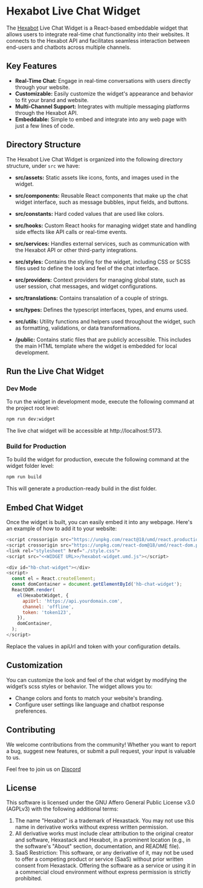 # Hexabot Live Chat Widget
The [Hexabot](https://hexabot.ai/) Live Chat Widget is a React-based embeddable widget that allows users to integrate real-time chat functionality into their websites. It connects to the Hexabot API and facilitates seamless interaction between end-users and chatbots across multiple channels.


## Key Features
- **Real-Time Chat:** Engage in real-time conversations with users directly through your website.
- **Customizable:** Easily customize the widget's appearance and behavior to fit your brand and website.
- **Multi-Channel Support:** Integrates with multiple messaging platforms through the Hexabot API.
- **Embeddable:** Simple to embed and integrate into any web page with just a few lines of code.

## Directory Structure

The Hexabot Live Chat Widget is organized into the following directory structure, under `src` we have:

- **src/assets:** Static assets like icons, fonts, and images used in the widget.
- **src/components:** Reusable React components that make up the chat widget interface, such as message bubbles, input fields, and buttons.
- **src/constants:** Hard coded values that are used like colors.
- **src/hooks:** Custom React hooks for managing widget state and handling side effects like API calls or real-time events.
- **src/services:** Handles external services, such as communication with the Hexabot API or other third-party integrations.
- **src/styles:** Contains the styling for the widget, including CSS or SCSS files used to define the look and feel of the chat interface.
- **src/providers:** Context providers for managing global state, such as user session, chat messages, and widget configurations.
- **src/translations:** Contains transalation of a couple of strings.
- **src/types:** Defines the typescript interfaces, types, and enums used.
- **src/utils:** Utility functions and helpers used throughout the widget, such as formatting, validations, or data transformations.


- **/public:** Contains static files that are publicly accessible. This includes the main HTML template where the widget is embedded for local development.


## Run the Live Chat Widget

### Dev Mode
To run the widget in development mode, execute the following command at the project root level:
```bash
npm run dev:widget
```

The live chat widget will be accessible at http://localhost:5173.


### Build for Production
To build the widget for production, execute the following command at the widget folder level:
```bash
npm run build
```
This will generate a production-ready build in the dist folder.

## Embed Chat Widget
Once the widget is built, you can easily embed it into any webpage. Here's an example of how to add it to your website:


```js
<script crossorigin src="https://unpkg.com/react@18/umd/react.production.min.js"></script>
<script crossorigin src="https://unpkg.com/react-dom@18/umd/react-dom.production.min.js"></script>
<link rel="stylesheet" href="./style.css">
<script src="<<WIDGET URL>>/hexabot-widget.umd.js"></script>

<div id="hb-chat-widget"></div>
<script>
  const el = React.createElement;
  const domContainer = document.getElementById('hb-chat-widget');
  ReactDOM.render(
    el(HexabotWidget, {
      apiUrl: 'https://api.yourdomain.com',
      channel: 'offline',
      token: 'token123',
    }),
    domContainer,
  );
</script>
```
Replace the values in apiUrl and token with your configuration details.

## Customization
You can customize the look and feel of the chat widget by modifying the widget’s scss styles or behavior. The widget allows you to:

- Change colors and fonts to match your website's branding.
- Configure user settings like language and chatbot response preferences.

## Contributing 
We welcome contributions from the community! Whether you want to report a bug, suggest new features, or submit a pull request, your input is valuable to us.

Feel free to join us on [Discord](https://discord.gg/xnpWDYQMAq)

## License
This software is licensed under the GNU Affero General Public License v3.0 (AGPLv3) with the following additional terms:

1. The name "Hexabot" is a trademark of Hexastack. You may not use this name in derivative works without express written permission.
2. All derivative works must include clear attribution to the original creator and software, Hexastack and Hexabot, in a prominent location (e.g., in the software's "About" section, documentation, and README file).
3. SaaS Restriction: This software, or any derivative of it, may not be used to offer a competing product or service (SaaS) without prior written consent from Hexastack. Offering the software as a service or using it in a commercial cloud environment without express permission is strictly prohibited.
